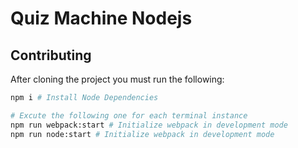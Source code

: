 # Quiz Machine Nodejs
## Contributing
After cloning the project you must run the following:
```bash
npm i # Install Node Dependencies

# Excute the following one for each terminal instance
npm run webpack:start # Initialize webpack in development mode
npm run node:start # Initialize webpack in development mode
```
